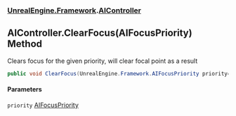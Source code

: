 ### [UnrealEngine.Framework](UnrealEngine_Framework.md 'UnrealEngine.Framework').[AIController](AIController.md 'UnrealEngine.Framework.AIController')
## AIController.ClearFocus(AIFocusPriority) Method
Clears focus for the given priority, will clear focal point as a result  
```csharp
public void ClearFocus(UnrealEngine.Framework.AIFocusPriority priority=UnrealEngine.Framework.AIFocusPriority.High);
```
#### Parameters
<a name='UnrealEngine_Framework_AIController_ClearFocus(UnrealEngine_Framework_AIFocusPriority)_priority'></a>
`priority` [AIFocusPriority](AIFocusPriority.md 'UnrealEngine.Framework.AIFocusPriority')  
  

